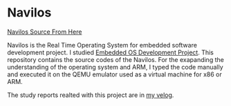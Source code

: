 # Navilos


[Navilos Source From Here](https://github.com/navilera/Navilos)

Navilos is the Real Time Operating System for embedded software development project.
I studied [Embedded OS Development Project](http://www.kyobobook.co.kr/product/detailViewKor.laf?mallGb=KOR&ejkGb=KOR&barcode=9788966262540&orderClick=JAj).
This repository contains the source codes of the Navilos.
For the exapanding the understanding of the operating system and ARM, I typed the code manually and executed it on the QEMU emulator 
used as a virtual machine for x86 or ARM.


The study reports realted with this project are in [my velog](https://velog.io/@eunice-nxn/Navilos-UART).
